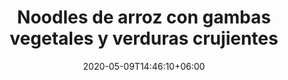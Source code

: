 ---
title: "Noodles de arroz con gambas vegetales y verduras crujientes"
date: 2020-05-09T14:46:10+06:00
description: "Noodles de arroz con gambas vegetales y verduras crujientes"
type: "recipe"
image: "images/recipes/noodles-verduras-gambas-vegetales.jpg"
cuisine: Internacional
yield: 2 porciones
prepTime: 15
cookTime: 
totalTime: 15
categories: plato principal
tags:
  - "noodles"
  - "asia"
  - "gambas vegetales"
ingredients:
- noodles de arroz
- gambas vegetales
- zanahoria
- calabacín
- cebolla
- champiñones
- aceite de girasol
- salsa de soja
- zumo de limón
- agave
- chili tailandés 
- sal marina
- pimienta
directions:
- Empieza machacando el ajo en un mortero.
- Añade 2 cucharadas de aceite de girasol y remueve hasta obtener una pasta homogénea.
- Mezcla esta pasta con agave, salsa de soja y el zumo de limón. Déjala reposar un par de minutos.
- Corta las gambas vegetales por la mitad y ponlas a marinar en la mezcla anterior durante 2 horas, removiendo de vez en cuando.
- Pela la zanahoria y con el pelador corta la zanahoria en láminas finas. Haz lo mismo con el calabacín sin retirarle la piel.
- Limpia los champiñones con un trapo limpio o con una servilleta humedecida y córtalos en cuartos. 
- Corta las cebollas en julianas.
- Pon una olla pequeña con agua a hervir y cuando llegue al punto de hervor apaga, añade una pizca de sal e introduce los noodles.Déjalos re-hidratar hasta que estén flexibles. Escurre y reserva.
- En una sartén pon unas gotitas de aceite y las verduras cortadas. Saltea un minuto y añade las gambas vegetales junto a todo el marinado.
- Rehoga un par de minutos antes de añadir los noodles.
- Saltea energicamente para evitar que se pegue durante otros dos minutos. 
- Ajusta la sal y añade el chili tailandés por encima antes de servir.
tips: Estas bolitas energéticas las puedes consumir durante todo el día pero te recomiendo comerlas por la mañana ya que te proporcionan un elevado aporte nutritivo que te ayudará a llevar el día con mucha energía.
---